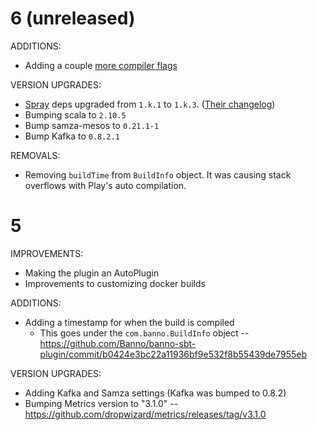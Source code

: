 # 6 (unreleased)

ADDITIONS:

- Adding a couple [more compiler flags](https://github.com/Banno/banno-sbt-plugin/commit/4f6f9fb9aa2f293a21a819c08c5a8e0296fa8732)

VERSION UPGRADES:

- [Spray](http://spray.io) deps upgraded from `1.k.1` to `1.k.3`. ([Their changelog](http://spray.io/project-info/changelog/))
- Bumping scala to `2.10.5`
- Bump samza-mesos to `0.21.1-1`
- Bump Kafka to `0.8.2.1`

REMOVALS:

- Removing `buildTime` from `BuildInfo` object. It was causing stack overflows with Play's auto compilation.

# 5

IMPROVEMENTS:

- Making the plugin an AutoPlugin
- Improvements to customizing docker builds

ADDITIONS:

- Adding a timestamp for when the build is compiled
  - This goes under the `com.banno.BuildInfo` object -- https://github.com/Banno/banno-sbt-plugin/commit/b0424e3bc22a11936bf9e532f8b55439de7955eb

VERSION UPGRADES:

- Adding Kafka and Samza settings (Kafka was bumped to 0.8.2)
- Bumping Metrics version to "3.1.0" -- https://github.com/dropwizard/metrics/releases/tag/v3.1.0
